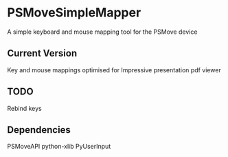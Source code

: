 PSMoveSimpleMapper
==================

A simple keyboard and mouse mapping tool for the PSMove device

Current Version
---------------
Key and mouse mappings optimised for Impressive presentation pdf viewer

TODO
----
Rebind keys

Dependencies
------------

PSMoveAPI
python-xlib
PyUserInput

